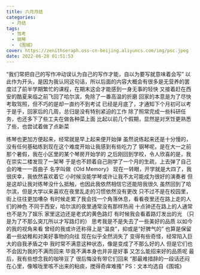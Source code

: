 ```yaml
---
title: 六月月结
categories:
  - 月结
tags:
  - 驾考
  - 钢琴
  - 《围城》
cover: https://zenithseraph.oss-cn-beijing.aliyuncs.com/img/psc.jpeg
date: 2022-06-28 01:51:53
---
```


“我们常把自己的写作冲动误认为自己的写作才能，自以为要写就意味着会写”
以此作为开头，是因为我认同这句话，所以后面的内容大概会有很多是无营养的罢
度过了前半学期繁忙的课程，在期末这会才能感到一身无事的轻快
又接着赶在西安的酷夏来临之前飞回了哈尔滨，免除了一番高温的折磨
回家的本意是为了尽快考取驾照，但不巧的是却一直约不到考试
已经是月底了，才通知下个月初可以考
于是乎，回家后的几周，总归是没有特别紧迫的工作
除了照常完成一些科研任务，也还多下了些工夫在做各种菜上面
比起以前几个假期，显然是对烹饪更熟悉了些，也尝试着做了点新菜

练琴也更加方便起来，经常就是早上起来便开始弹
虽然说练起来还是十分慢的，没有任何基础练到现在这个难度开始让我感到有些吃力了
钢琴呢，是在大一之前那个暑假，我在小区里的某个琴房开始学的
之后刚回到学校，令人欣喜的是，我在崇实二楼发现了一架琴
于是也不顾着自己刚学了一个月的生疏，上去弹了自己会的唯一一首曲子
名字叫做《Old Memory》
现在一转眼，开学就是大四了，我很庆幸，我依然喜欢着它
小时候没能学琴或许让我不太可能成为很好的演奏者
但是这却让我对练琴没什么抵触，也因此我依然相信它还能陪我很久
虽然回到了哈尔滨，但是大学以来喜欢在夜里乱走的习惯依然没有更改
只不过不是在校园里，街上往往更加嘈杂
有时候走累了我会找一个角落休息，看看夜里还在路上走的人们的神色
不同于西安，哈尔滨的夜里通常没有那样热闹
十点钟还在路上的人通常也不是为了娱乐
家里这边还是老式的黄色路灯
有时候我会看着路灯发出的光
（只是为了不那么突兀所以才写路灯的）
思考我是不是失去了一些美好的品质
以如今的我的视角来看
曾经的我或许还称得上是“温良”，抑或是“好脾气的”
也算是保留着一些幼稚和对美好事物的向往
现在似乎全然消失了
变得有些奇怪，经常陷入巨大的自我矛盾之中
我时常不满意这种状态，像是变成了不那么好的人
但是它们也不会因为我的不满而回来
毕竟不满本身也并非是好事
又怎么能招来好的品质呢
最后，我有些想念我的咖啡豆了
很后悔没有带它们回来
“那最难措辞的一段话还闷在心里，像喉咙里咳不出来的粘痰，搅得奇痒难搔”
PS：文本均选自《围城》
